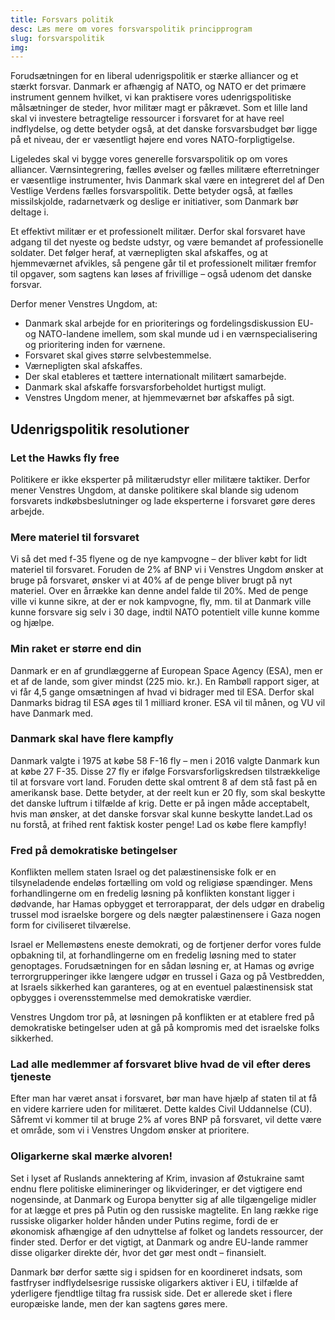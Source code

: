 ```yaml
---
title: Forsvars politik
desc: Læs mere om vores forsvarspolitik principprogram
slug: forsvarspolitik
img: 
---
```


Forudsætningen for en liberal udenrigspolitik er stærke alliancer og et stærkt forsvar. Danmark er afhængig af NATO, og NATO er det primære instrument gennem hvilket, vi kan praktisere vores udenrigspolitiske målsætninger de steder, hvor militær magt er påkrævet. Som et lille land skal vi investere betragtelige ressourcer i forsvaret for at have reel indflydelse, og dette betyder også, at det danske forsvarsbudget bør ligge på et niveau, der er væsentligt højere end vores NATO-forpligtigelse.

Ligeledes skal vi bygge vores generelle forsvarspolitik op om vores alliancer. Værnsintegrering, fælles øvelser og fælles militære efterretninger er væsentlige instrumenter, hvis Danmark skal være en integreret del af Den Vestlige Verdens fælles forsvarspolitik. Dette betyder også, at fælles missilskjolde, radarnetværk og deslige er initiativer, som Danmark bør deltage i.

Et effektivt militær er et professionelt militær. Derfor skal forsvaret have adgang til det nyeste og bedste udstyr, og være bemandet af professionelle soldater. Det følger heraf, at værnepligten skal afskaffes, og at hjemmeværnet afvikles, så pengene går til et professionelt militær fremfor til opgaver, som sagtens kan løses af frivillige – også udenom det danske forsvar.

Derfor mener Venstres Ungdom, at:

- Danmark skal arbejde for en prioriterings og fordelingsdiskussion EU- og NATO-landene imellem, som skal munde ud i en værnspecialisering og prioritering inden for værnene.
- Forsvaret skal gives større selvbestemmelse. 
- Værnepligten skal afskaffes. 
- Der skal etableres et tættere internationalt militært samarbejde. 
- Danmark skal afskaffe forsvarsforbeholdet hurtigst muligt. 
- Venstres Ungdom mener, at hjemmeværnet bør afskaffes på sigt. 

## Udenrigspolitik resolutioner

### Let the Hawks fly free

Politikere er ikke eksperter på militærudstyr eller militære taktiker. Derfor mener Venstres Ungdom, at danske politikere skal blande sig udenom forsvarets indkøbsbeslutninger og lade eksperterne i forsvaret gøre deres arbejde.

### Mere materiel til forsvaret

Vi så det med f-35 flyene og de nye kampvogne – der bliver købt for lidt materiel til forsvaret. Foruden de 2% af BNP vi i Venstres Ungdom ønsker at bruge på forsvaret, ønsker vi at 40% af de penge bliver brugt på nyt materiel. Over en årrække kan denne andel falde til 20%. Med de penge ville vi kunne sikre, at der er nok kampvogne, fly, mm. til at Danmark ville kunne forsvare sig selv i 30 dage, indtil NATO potentielt ville kunne komme og hjælpe.

### Min raket er større end din

Danmark er en af grundlæggerne af European Space Agency (ESA), men er et af de lande, som giver mindst (225 mio. kr.). En Rambøll rapport siger, at vi får 4,5 gange omsætningen af hvad vi bidrager med til ESA. Derfor skal Danmarks bidrag til ESA øges til 1 milliard kroner. ESA vil til månen, og VU vil have Danmark med.

### Danmark skal have flere kampfly

Danmark valgte i 1975 at købe 58 F-16 fly – men i 2016 valgte Danmark kun at købe 27 F-35. Disse 27 fly er ifølge Forsvarsforligskredsen tilstrækkelige til at forsvare vort land. Foruden dette skal omtrent 8 af dem stå fast på en amerikansk base. Dette betyder, at der reelt kun er 20 fly, som skal beskytte det danske luftrum i tilfælde af krig. Dette er på ingen måde acceptabelt, hvis man ønsker, at det danske forsvar skal kunne beskytte landet.Lad os nu forstå, at frihed rent faktisk koster penge! Lad os købe flere kampfly!

### Fred på demokratiske betingelser

Konflikten mellem staten Israel og det palæstinensiske folk er en tilsyneladende endeløs fortælling om vold og religiøse spændinger. Mens forhandlingerne om en fredelig løsning på konflikten konstant ligger i dødvande, har Hamas opbygget et terrorapparat, der dels udgør en drabelig trussel mod israelske borgere og dels nægter palæstinensere i Gaza nogen form for civiliseret tilværelse. 

Israel er Mellemøstens eneste demokrati, og de fortjener derfor vores fulde opbakning til, at forhandlingerne om en fredelig løsning med to stater genoptages. Forudsætningen for en sådan løsning er, at Hamas og øvrige terrorgrupperinger ikke længere udgør en trussel i Gaza og på Vestbredden, at Israels sikkerhed kan garanteres, og at en eventuel palæstinensisk stat opbygges i overensstemmelse med demokratiske værdier. 

Venstres Ungdom tror på, at løsningen på konflikten er at etablere fred på demokratiske betingelser uden at gå på kompromis med det israelske folks sikkerhed.

### Lad alle medlemmer af forsvaret blive hvad de vil efter deres tjeneste

Efter man har været ansat i forsvaret, bør man have hjælp af staten til at få en videre karriere uden for militæret. Dette kaldes Civil Uddannelse (CU). Såfremt vi kommer til at bruge 2% af vores BNP på forsvaret, vil dette være et område, som vi i Venstres Ungdom ønsker at prioritere.

### Oligarkerne skal mærke alvoren!

Set i lyset af Ruslands annektering af Krim, invasion af Østukraine samt endnu flere politiske elimineringer og likvideringer, er det vigtigere end nogensinde, at Danmark og Europa benytter sig af alle tilgængelige midler for at lægge et pres på Putin og den russiske magtelite. En lang række rige russiske oligarker holder hånden under Putins regime, fordi de er økonomisk afhængige af den udnyttelse af folket og landets ressourcer, der finder sted. Derfor er det vigtigt, at Danmark og andre EU-lande rammer disse oligarker direkte dér, hvor det gør mest ondt – finansielt. 

Danmark bør derfor sætte sig i spidsen for en koordineret indsats, som fastfryser indflydelsesrige russiske oligarkers aktiver i EU, i tilfælde af yderligere fjendtlige tiltag fra russisk side. Det er allerede sket i flere europæiske lande, men der kan sagtens gøres mere.